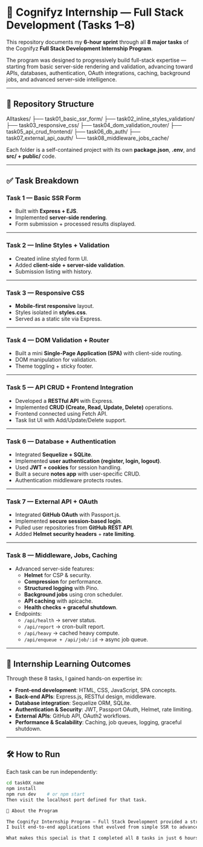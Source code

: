 # 🚀 Cognifyz Internship — Full Stack Development (Tasks 1–8)

This repository documents my **6-hour sprint** through all **8 major tasks** of the Cognifyz **Full Stack Development Internship Program**.  

The program was designed to progressively build full-stack expertise — starting from basic server-side rendering and validation, advancing toward APIs, databases, authentication, OAuth integrations, caching, background jobs, and advanced server-side intelligence.

---

## 📂 Repository Structure

Alltaskes/
├── task01_basic_ssr_form/
├── task02_inline_styles_validation/
├── task03_responsive_css/
├── task04_dom_validation_router/
├── task05_api_crud_frontend/
├── task06_db_auth/
├── task07_external_api_oauth/
└── task08_middleware_jobs_cache/

Each folder is a self-contained project with its own **package.json**, **.env**, and **src/ + public/** code.

---

## ✅ Task Breakdown

### Task 1 — Basic SSR Form
- Built with **Express + EJS**.  
- Implemented **server-side rendering**.  
- Form submission + processed results displayed.

---

### Task 2 — Inline Styles + Validation
- Created inline styled form UI.  
- Added **client-side + server-side validation**.  
- Submission listing with history.

---

### Task 3 — Responsive CSS
- **Mobile-first responsive** layout.  
- Styles isolated in **styles.css**.  
- Served as a static site via Express.

---

### Task 4 — DOM Validation + Router
- Built a mini **Single-Page Application (SPA)** with client-side routing.  
- DOM manipulation for validation.  
- Theme toggling + sticky footer.

---

### Task 5 — API CRUD + Frontend Integration
- Developed a **RESTful API** with Express.  
- Implemented **CRUD (Create, Read, Update, Delete)** operations.  
- Frontend connected using Fetch API.  
- Task list UI with Add/Update/Delete support.

---

### Task 6 — Database + Authentication
- Integrated **Sequelize + SQLite**.  
- Implemented **user authentication (register, login, logout)**.  
- Used **JWT + cookies** for session handling.  
- Built a secure **notes app** with user-specific CRUD.  
- Authentication middleware protects routes.

---

### Task 7 — External API + OAuth
- Integrated **GitHub OAuth** with Passport.js.  
- Implemented **secure session-based login**.  
- Pulled user repositories from **GitHub REST API**.  
- Added **Helmet security headers** + **rate limiting**.

---

### Task 8 — Middleware, Jobs, Caching
- Advanced server-side features:
  - **Helmet** for CSP & security.  
  - **Compression** for performance.  
  - **Structured logging** with Pino.  
  - **Background jobs** using cron scheduler.  
  - **API caching** with apicache.  
  - **Health checks + graceful shutdown**.  
- Endpoints:
  - `/api/health` → server status.  
  - `/api/report` → cron-built report.  
  - `/api/heavy` → cached heavy compute.  
  - `/api/enqueue + /api/job/:id` → async job queue.

---

## 🔑 Internship Learning Outcomes
Through these 8 tasks, I gained hands-on expertise in:

- **Front-end development**: HTML, CSS, JavaScript, SPA concepts.  
- **Back-end APIs**: Express.js, RESTful design, middleware.  
- **Database integration**: Sequelize ORM, SQLite.  
- **Authentication & Security**: JWT, Passport OAuth, Helmet, rate limiting.  
- **External APIs**: GitHub API, OAuth2 workflows.  
- **Performance & Scalability**: Caching, job queues, logging, graceful shutdown.

---

## 🛠️ How to Run

Each task can be run independently:

```bash
cd task0X_name
npm install
npm run dev    # or npm start
Then visit the localhost port defined for that task.

🌟 About the Program

The Cognifyz Internship Program — Full Stack Development provided a structured, practical learning path.
I built end-to-end applications that evolved from simple SSR to advanced, production-ready systems.

What makes this special is that I completed all 8 tasks in just 6 hours, showcasing focus, speed, and adaptability as a developer.
